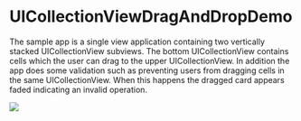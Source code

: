 UICollectionViewDragAndDropDemo
===============================
The sample app is a single view application containing two vertically stacked UICollectionView subviews.  The bottom UICollectionView contains cells which the user can drag to the upper UICollectionView.  In addition the app does some validation such as preventing users from dragging cells in the same UICollectionView.  When this happens the dragged card appears faded indicating an invalid operation.

<img src="https://raw2.github.com/sonducngo/UICollectionViewDragAndDropDemo/master/demo.gif"/>
